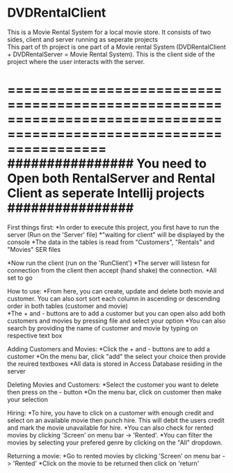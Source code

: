 # DVDRentalClient

This is a Movie Rental System for a local movie store. It consists of two sides, client and server running as seperate projects  
This part of th project is one part of a Movie rental System (DVDRentalClient + DVDRentalServer = Movie Rental System). This is the 
client side of the project where the user interacts with the server.

====================================================================================================================
################ You need to Open both RentalServer and Rental Client as seperate Intellij projects ################
====================================================================================================================

First things first:
*In order to execute this project, you first have to run the server (Run on the 'Server' file)
*"waiting for client" will be displayed by the console
*The data in the tables is read from "Customers", "Rentals" and "Movies" SER files

*Now run the client (run on the 'RunClient')
*The server will listesn for connection from the client then accept (hand shake) the connection.
*All set to go

How to use:
*From here, you can create, update and delete both movie and customer. You can also sort sort each column in ascending or descending 
 order in both tables (customer and movie)   
*The + and - buttons are to add a customer but you can open also add both customers and movies by pressing file and select your option
*You can also search by providing the name of customer and movie by typing on respective text box

Adding Customers and Movies:
*Click the + and - buttons are to add a customer
*On the menu bar, click "add" the select your choice then provide the reuired textboxes
*All data is stored in Access Database residing in the server 

Deleting Movies and Customers:
*Select the customer you want to delete then press on the - button
*On the menu bar, click on customer then make your selection

Hiring:
*To hire, you have to click on a customer with enough credit and select on an available movie then punch hire. This will debit the users
 credit and mark the movie unavailable for hire.
*You can also check for rented movies by clicking 'Screen' on menu bar -> 'Rented'. 
*You can filter the movies by selecting your prefered genre by clicking on the "All" dropdown.

Returning a movie:
*Go to rented movies by clicking 'Screen' on menu bar -> 'Rented'
*Click on the movie to be returned then click on 'return'
